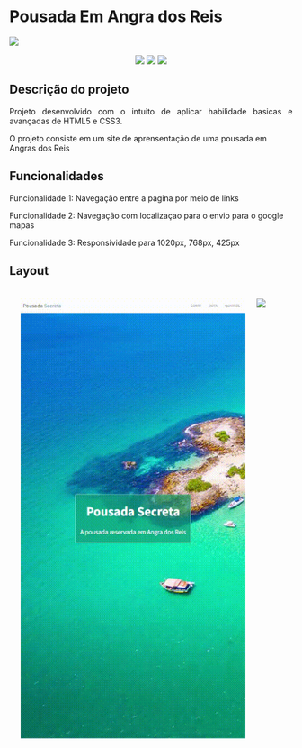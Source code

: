 <h1>Pousada Em Angra dos Reis </h1>
<img src="https://img.shields.io/badge/Status%20do%20Projeto-Completado-green"> 

<p align="center">
  <img src="https://img.shields.io/badge/HTML5-E34F26?style=for-the-badge&logo=html5&logoColor=white"/>
  <img src="https://img.shields.io/badge/CSS3-1572B6?style=for-the-badge&logo=css3&logoColor=white"/>
    <img src="responsividade-imagens\1020.gif"/>
</p>

## Descrição do projeto 

<p align="justify">
  Projeto desenvolvido com o intuito de aplicar habilidade basicas e avançadas de HTML5 e CSS3.

  O projeto consiste em um site de aprensentação de uma pousada em Angras dos Reis
</p>

## Funcionalidades

Funcionalidade 1:   Navegação entre a pagina por meio de links  

Funcionalidade 2:   Navegação com localizaçao para o envio para o google mapas

Funcionalidade 3:   Responsividade para 1020px, 768px, 425px

## Layout

<div style="display:flex; padding: 20px; margi">
<img width=400px src="responsividade-imagens\425.gif">
<img width=450px style="margin-left:20px" src="responsividade-imagens\728.gif">
</div>
